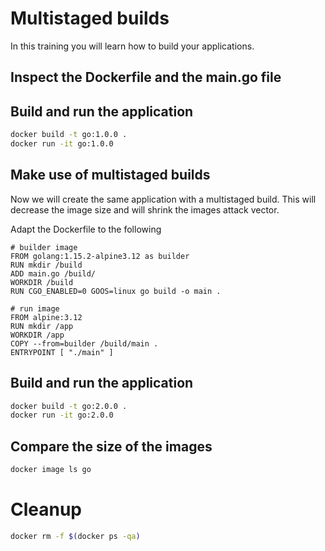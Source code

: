 # Multistaged builds

In this training you will learn how to build your applications.

## Inspect the Dockerfile and the main.go file

## Build and run the application

```bash
docker build -t go:1.0.0 . 
docker run -it go:1.0.0
```

## Make use of multistaged builds

Now we will create the same application with a multistaged build. This will decrease the image size and will shrink the images attack vector.

Adapt the Dockerfile to the following
```docker
# builder image
FROM golang:1.15.2-alpine3.12 as builder
RUN mkdir /build
ADD main.go /build/
WORKDIR /build
RUN CGO_ENABLED=0 GOOS=linux go build -o main .

# run image
FROM alpine:3.12
RUN mkdir /app
WORKDIR /app
COPY --from=builder /build/main .
ENTRYPOINT [ "./main" ]
```

## Build and run the application

```bash
docker build -t go:2.0.0 . 
docker run -it go:2.0.0
```

## Compare the size of the images

```bash
docker image ls go
```

# Cleanup

```bash
docker rm -f $(docker ps -qa)
```